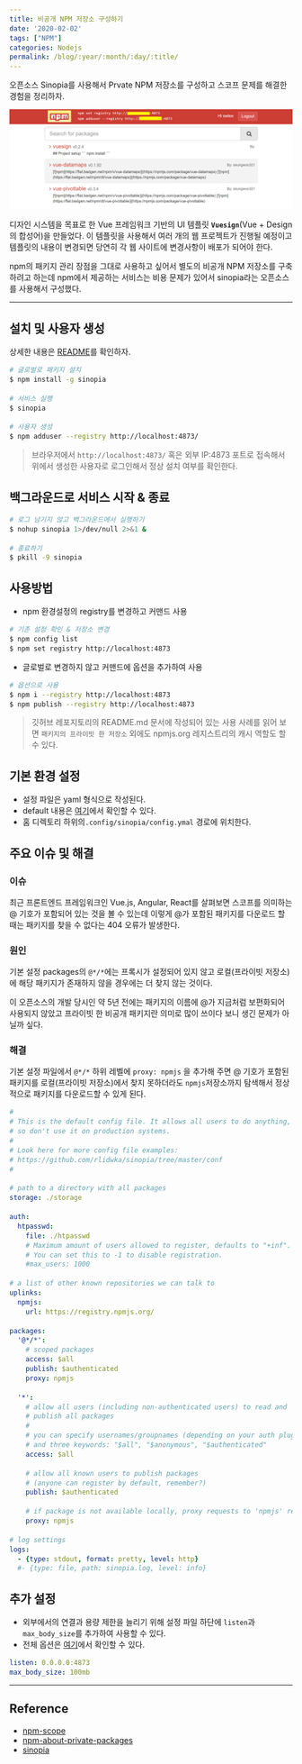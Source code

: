 ```yaml
---
title: 비공개 NPM 저장소 구성하기
date: '2020-02-02'
tags: ["NPM"]
categories: Nodejs
permalink: /blog/:year/:month/:day/:title/
---
```


오픈소스 Sinopia를 사용해서 Prvate NPM 저장소를 구성하고 스코프 문제를 해결한 경험을 정리하자.
<!--more-->

<img src="/assets/images/posts/2020/02/02/npm-sinopia.png" alt="sinopia" />

디자인 시스템을 목표로 한 Vue 프레임워크 기반의 UI 템플릿 **`Vuesign`**(Vue + Design의 합성어)을 만들었다.
이 템플릿을 사용해서 여러 개의 웹 프로젝트가 진행될 예정이고 템플릿의 내용이 변경되면 당연히 각 웹 사이트에 변경사항이 배포가 되어야 한다.

npm의 패키지 관리 장점을 그대로 사용하고 싶어서 별도의 비공개 NPM 저장소를 구축하려고 하는데 npm에서 제공하는 서비스는 비용 문제가 있어서 sinopia라는 오픈소스를 사용해서 구성했다.

---

## 설치 및 사용자 생성

상세한 내용은 [README](https://github.com/rlidwka/sinopia)를 확인하자.

```bash
# 글로벌로 패키지 설치
$ npm install -g sinopia

# 서비스 실행
$ sinopia

# 사용자 생성  
$ npm adduser --registry http://localhost:4873/
```

> 브라우저에서 `http://localhost:4873/` 혹은 외부 IP:4873 포트로 접속해서 위에서 생성한 사용자로 로그인해서 정상 설치 여부를 확인한다.

## 백그라운드로 서비스 시작 & 종료

```bash
# 로그 남기지 않고 백그라운드에서 실행하기
$ nohup sinopia 1>/dev/null 2>&1 &

# 종료하기
$ pkill -9 sinopia
```

## 사용방법

* npm 환경설정의 registry를 변경하고 커맨드 사용

```bash
# 기존 설정 확인 & 저장소 변경
$ npm config list
$ npm set registry http://localhost:4873
```

* 글로벌로 변경하지 않고 커맨드에 옵션을 추가하여 사용

```bash
# 옵션으로 사용
$ npm i --registry http://localhost:4873
$ npm publish --registry http://localhost:4873
```

> 깃허브 레포지토리의 README.md 문서에 작성되어 있는 사용 사례를 읽어 보면 `패키지의 프라이빗 한 저장소` 외에도 npmjs.org 레지스트리의 캐시 역할도 할 수 있다.

## 기본 환경 설정

* 설정 파일은 yaml 형식으로 작성된다.
* default 내용은 [여기](https://github.com/rlidwka/sinopia/blob/master/conf/default.yaml)에서 확인할 수 있다.
* 홈 디렉토리 하위의`.config/sinopia/config.ymal` 경로에 위치한다.

## 주요 이슈 및 해결

### 이슈

최근 프론트엔드 프레임워크인 Vue.js, Angular, React를 살펴보면 스코프를 의미하는 @ 기호가 포함되어 있는 것을 볼 수 있는데 이렇게 @가 포함된 패키지를 다운로드 할 때는 패키지를 찾을 수 없다는 404 오류가 발생한다.

### 원인

기본 설정 packages의 `@*/*`에는 프록시가 설정되어 있지 않고 로컬(프라이빗 저장소)에 해당 패키지가 존재하지 않을 경우에는 더 찾지 않는 것이다.

이 오픈소스의 개발 당시인 약 5년 전에는 패키지의 이름에  @가 지금처럼 보편화되어 사용되지 않았고 프라이빗 한 비공개 패키지란 의미로 많이 쓰이다 보니 생긴 문제가 아닐까 싶다.

### 해결

기본 설정 파일에서 `@*/*` 하위 레벨에 `proxy: npmjs` 을 추가해 주면 @ 기호가 포함된 패키지를 로컬(프라이빗 저장소)에서 찾지 못하더라도 `npmjs`저장소까지 탐색해서 정상적으로 패키지를 다운로드할 수 있게 된다.

```yml
#
# This is the default config file. It allows all users to do anything,
# so don't use it on production systems.
#
# Look here for more config file examples:
# https://github.com/rlidwka/sinopia/tree/master/conf
#

# path to a directory with all packages
storage: ./storage

auth:
  htpasswd:
    file: ./htpasswd
    # Maximum amount of users allowed to register, defaults to "+inf".
    # You can set this to -1 to disable registration.
    #max_users: 1000

# a list of other known repositories we can talk to
uplinks:
  npmjs:
    url: https://registry.npmjs.org/

packages:
  '@*/*':
    # scoped packages
    access: $all
    publish: $authenticated
    proxy: npmjs

  '*':
    # allow all users (including non-authenticated users) to read and
    # publish all packages
    #
    # you can specify usernames/groupnames (depending on your auth plugin)
    # and three keywords: "$all", "$anonymous", "$authenticated"
    access: $all

    # allow all known users to publish packages
    # (anyone can register by default, remember?)
    publish: $authenticated

    # if package is not available locally, proxy requests to 'npmjs' registry
    proxy: npmjs

# log settings
logs:
  - {type: stdout, format: pretty, level: http}
  #- {type: file, path: sinopia.log, level: info}
```

## 추가 설정

* 외부에서의 연결과 용량 제한을 늘리기 위해 설정 파일 하단에 `listen`과 `max_body_size`를 추가하여 사용할 수 있다.
* 전체 옵션은 [여기](https://github.com/rlidwka/sinopia/blob/master/conf/full.yaml)에서 확인할 수 있다.

```yaml linenumber
listen: 0.0.0.0:4873
max_body_size: 100mb
```

---

## Reference

* [npm-scope](https://docs.npmjs.com/using-npm/scope.html)
* [npm-about-private-packages](https://docs.npmjs.com/about-private-packages)
* [sinopia](https://www.npmjs.com/package/sinopia)
